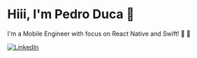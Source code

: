 
 # Hiii, I'm Pedro Duca 👋

I'm a Mobile Engineer with focus on React Native and Swift! 📱 🍎

[![LinkedIn](https://img.shields.io/static/v1?label=LinkedIn&message=%20&color=pink&logo=LinkedIn&style=flat-square&logoColor=white)](https://www.linkedin.com/in/pedro-duca)
